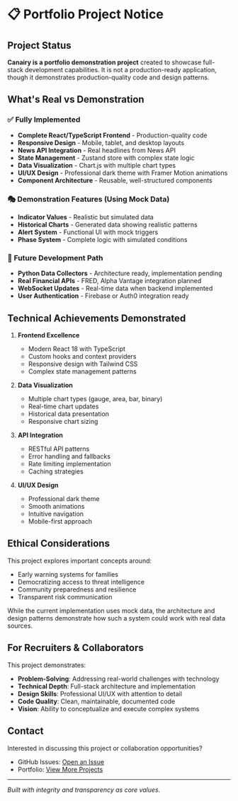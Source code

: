 # 📋 Portfolio Project Notice

## Project Status

**Canairy is a portfolio demonstration project** created to showcase full-stack development capabilities. It is not a production-ready application, though it demonstrates production-quality code and design patterns.

## What's Real vs Demonstration

### ✅ Fully Implemented
- **Complete React/TypeScript Frontend** - Production-quality code
- **Responsive Design** - Mobile, tablet, and desktop layouts
- **News API Integration** - Real headlines from News API
- **State Management** - Zustand store with complex state logic
- **Data Visualization** - Chart.js with multiple chart types
- **UI/UX Design** - Professional dark theme with Framer Motion animations
- **Component Architecture** - Reusable, well-structured components

### 🎭 Demonstration Features (Using Mock Data)
- **Indicator Values** - Realistic but simulated data
- **Historical Charts** - Generated data showing realistic patterns
- **Alert System** - Functional UI with mock triggers
- **Phase System** - Complete logic with simulated conditions

### 🔮 Future Development Path
- **Python Data Collectors** - Architecture ready, implementation pending
- **Real Financial APIs** - FRED, Alpha Vantage integration planned
- **WebSocket Updates** - Real-time data when backend implemented
- **User Authentication** - Firebase or Auth0 integration ready

## Technical Achievements Demonstrated

1. **Frontend Excellence**
   - Modern React 18 with TypeScript
   - Custom hooks and context providers
   - Responsive design with Tailwind CSS
   - Complex state management patterns

2. **Data Visualization**
   - Multiple chart types (gauge, area, bar, binary)
   - Real-time chart updates
   - Historical data presentation
   - Responsive chart sizing

3. **API Integration**
   - RESTful API patterns
   - Error handling and fallbacks
   - Rate limiting implementation
   - Caching strategies

4. **UI/UX Design**
   - Professional dark theme
   - Smooth animations
   - Intuitive navigation
   - Mobile-first approach

## Ethical Considerations

This project explores important concepts around:
- Early warning systems for families
- Democratizing access to threat intelligence
- Community preparedness and resilience
- Transparent risk communication

While the current implementation uses mock data, the architecture and design patterns demonstrate how such a system could work with real data sources.

## For Recruiters & Collaborators

This project demonstrates:
- **Problem-Solving**: Addressing real-world challenges with technology
- **Technical Depth**: Full-stack architecture and implementation
- **Design Skills**: Professional UI/UX with attention to detail
- **Code Quality**: Clean, maintainable, documented code
- **Vision**: Ability to conceptualize and execute complex systems

## Contact

Interested in discussing this project or collaboration opportunities?
- GitHub Issues: [Open an Issue](https://github.com/manavpthaker/canairy/issues)
- Portfolio: [View More Projects](#)

---

*Built with integrity and transparency as core values.*